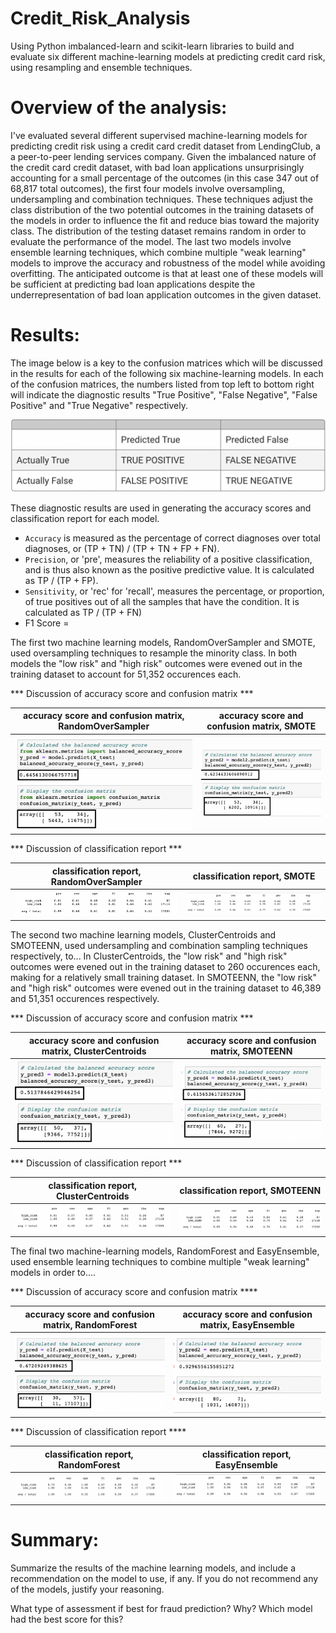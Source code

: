 # Credit_Risk_Analysis

Using Python imbalanced-learn and scikit-learn libraries to build and evaluate six different machine-learning models at predicting credit card risk, using resampling and ensemble techniques. 

# Overview of the analysis: 

I've evaluated several different supervised machine-learning models for predicting credit risk using a credit card credit dataset from LendingClub, a a peer-to-peer lending services company. Given the imbalanced nature of the credit card credit dataset, with bad loan applications unsurprisingly accounting for a small percentage of the outcomes (in this case 347 out of 68,817 total outcomes), the first four models involve oversampling, undersampling and combination techniques. These techniques adjust the class distribution of the two potential outcomes in the training datasets of the models in order to influence the fit and reduce bias toward the majority class. The distribution of the testing dataset remains random in order to evaluate the performance of the model. The last two models involve ensemble learning techniques, which combine multiple "weak learning" models to improve the accuracy and robustness of the model while avoiding overfitting. The anticipated outcome is that at least one of these models will be sufficient at predicting bad loan applications despite the underrepresentation of bad loan application outcomes in the given dataset. 

# Results: 

The image below is a key to the confusion matrices which will be discussed in the results for each of the following six machine-learning models. In each of the confusion matrices, the numbers listed from top left to bottom right will indicate the diagnostic results "True Positive", "False Negative", "False Positive" and "True Negative" respectively.

![Confusion Matrix Key](Images/confusion_matrix_key.png)

 These diagnostic results are used in generating the accuracy scores and classification report for each model. 
 - `Accuracy` is measured as the percentage of correct diagnoses over total diagnoses, or (TP + TN) / (TP + TN + FP + FN).
 - `Precision`, or 'pre', measures the reliability of a positive classification, and is thus also known as the positive predictive value. It is calculated as TP / (TP + FP).  
 - `Sensitivity`, or 'rec' for 'recall', measures the percentage, or proportion, of true positives out of all the samples that have the condition. It is calculated as TP / (TP + FN)
- F1 Score = 


The first two machine learning models, RandomOverSampler and SMOTE, used oversampling techniques to resample the minority class. In both models the "low risk" and "high risk" outcomes were evened out in the training dataset to account for 51,352 occurences each. 

*** Discussion of accuracy score and confusion matrix ***

| accuracy score and confusion matrix, RandomOverSampler | accuracy score and confusion matrix, SMOTE 
:------------------------:|:---------------------------------:
![RandomOverSampler_score_and_matrix](Images/RandomOverSampler_score_and_matrix.png) | ![SMOTE_score_matrix](Images/SMOTE_score_matrix.png)

*** Discussion of classification report *** 

| classification report, RandomOverSampler | classification report, SMOTE 
:---------------------:|:---------------------------:
![RandomOverSampler_classification_report](Images/RandomOverSampler_classification_report.png) | ![SMOTE_classification_report](Images/SMOTE_classification_report.png)

The second two machine learning models, ClusterCentroids and SMOTEENN, used undersampling and combination sampling techniques respectively, to...
In ClusterCentroids, the "low risk" and "high risk" outcomes were evened out in the training dataset to 260 occurences each, making for a relatively small training dataset. In SMOTEENN, the "low risk" and "high risk" outcomes were evened out in the training dataset to 46,389 and 51,351 occurences respectively. 

*** Discussion of accuracy score and confusion matrix *** 

| accuracy score and confusion matrix, ClusterCentroids | accuracy score and confusion matrix, SMOTEENN |
:----------------------:|:------------------------------:
![ClusterCentroids_score_matrix](Images/ClusterCentroids_score_matrix.png) | ![SMOTEENN_score_matrix](Images/SMOTEENN_score_matrix.png)

*** Discussion of classification report *** 

| classification report, ClusterCentroids | classification report, SMOTEENN |
:-------------------------:|:---------------------------------:
![ClusterCentroids_classification_report](Images/ClusterCentroids_classification_report.png) | ![SMOTEENN_classification_report](Images/SMOTEENN_classification_report.png)

The final two machine-learning models, RandomForest and EasyEnsemble, used ensemble learning techniques to combine multiple "weak learning" models in order to.... 

*** Discussion of accuracy score and confusion matrix **** 

| accuracy score and confusion matrix, RandomForest | accuracy score and confusion matrix, EasyEnsemble 
:--------------------------:|:------------------------------------:
![RandomForest_score_matrix](Images/RandomForest_score_matrix.png) | ![EasyEnsemble_score_matrix](Images/EasyEnsemble_score_matrix.png)

*** Discussion of classification report **** 

| classification report, RandomForest | classification report, EasyEnsemble
:-------------------------------:|:---------------------------:
![RandomForest_classification_report](Images/RandomForest_classification_report.png) | ![EasyEnsemble_classification_report](Images/EasyEnsemble_classification_report.png) 

# Summary: 
Summarize the results of the machine learning models, and include a recommendation on the model to use, if any. If you do not recommend any of the models, justify your reasoning.

What type of assessment if best for fraud prediction? Why? Which model had the best score for this? 
